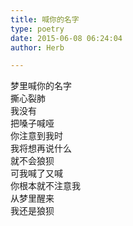 ```yaml
---  
title: 喊你的名字  
type: poetry  
date: 2015-06-08 06:24:04  
author: Herb  

---  
```

梦里喊你的名字  
撕心裂肺    
我没有  
把嗓子喊哑  
你注意到我时  
我将想再说什么  
就不会狼狈    
可我喊了又喊  
你根本就不注意我    
从梦里醒来  
我还是狼狈